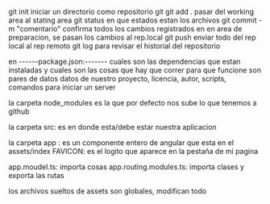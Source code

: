 git init  iniciar un directorio como repositorio git
git add .  pasar del working area al stating area
git status en que estados estan los archivos
git commit -m "comentario"  confirma todos los cambios registrados en en area de preparacion, se pasan los cambios al rep.local
git push enviar todo del rep local al rep remoto
git log para revisar el historial del repositorio



en ------package.json:-------
cuales son las dependencias que estan instaladas y cuales son las cosas que hay que correr para que funcione
son pares de datos
datos de nuestro proyecto, licencia, autor, scripts, comandos para iniciar un server

la carpeta node_modules es la que por defecto nos sube lo que tenemos a github

la carpeta src: es en donde esta/debe estar nuestra aplicacion

la carpeta app : es un componente entero de angular
<app-root></app-root> que esta en el assets/index <!--referencia a app.component-->
FAVICON: es el logito que aparece en la pestaña de mi pagina

app.moudel.ts: importa cosas
app.routing.modules.ts: importa clases y exporta las rutas


los archivos sueltos de assets son globales, modifican todo
